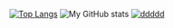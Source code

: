 [![Top Langs](https://github-readme-stats.vercel.app/api/top-langs/?username=sp0t&layout=compact)](https://github.com/sp0t)
![My GitHub stats](https://github-readme-stats.vercel.app/api?username=sp0t&hide=contribs,issues)
[![ddddd](https://github-readme-stats.vercel.app/api/wakatime?username=papa&layout=compact)](https://github.com/sp0t)


